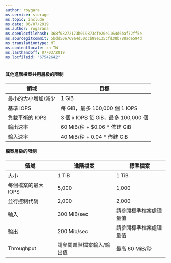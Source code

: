 ```yaml
---
author: roygara
ms.service: storage
ms.topic: include
ms.date: 06/07/2019
ms.author: rogarana
ms.openlocfilehash: 368f08272173b019873dfe20e1164d6baf72ff5e
ms.sourcegitcommit: 5bdd50e769a4d50ccb89e135cfd38b788ade594d
ms.translationtype: MT
ms.contentlocale: zh-TW
ms.lasthandoff: 07/03/2019
ms.locfileid: "67542642"
---
```

#### <a name="additional-premium-file-share-level-limits"></a>其他進階檔案共用層級的限制

|領域  |目標  |
|---------|---------|
|最小的大小增加/減少    |1 GiB      |
|基準 IOPS    |每 GiB，最多 100,000 個 1 IOPS|
|負載平衡的 IOPS    |3 個 x IOPS 每 GiB，最多 100,000 個|
|輸出速率         |60 MiB/秒 + $0.06 * 佈建 GiB        |
|輸入速率| 40 MiB/秒 + 0.04 * 佈建 GiB |

#### <a name="file-level-limits"></a>檔案層級的限制

|領域  |進階檔案  |標準檔案 |
|---------|---------|---------|
|大小                  |1 TiB         |1 TiB|
|每個檔案的最大 IOPS     |5,000         |1,000|
|並行控制代碼    |2,000         |2,000|
|輸入  |300 MiB/sec|      請參閱標準檔案處理量值|
|輸出   |200 Mib/sec| 請參閱標準檔案處理量值|
|Throughput| 請參閱進階檔案輸入/輸出值| 最高 60 MiB/秒|